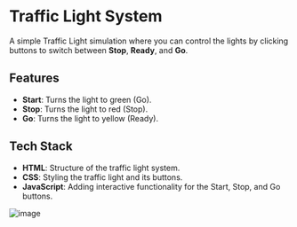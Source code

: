 # Traffic Light System

A simple Traffic Light simulation where you can control the lights by clicking buttons to switch between **Stop**, **Ready**, and **Go**.

## Features

- **Start**: Turns the light to green (Go).
- **Stop**: Turns the light to red (Stop).
- **Go**: Turns the light to yellow (Ready).

## Tech Stack

- **HTML**: Structure of the traffic light system.
- **CSS**: Styling the traffic light and its buttons.
- **JavaScript**: Adding interactive functionality for the Start, Stop, and Go buttons.

![image](https://github.com/user-attachments/assets/d124a60e-ea78-46bf-bb9d-3b22f811dc2d)
